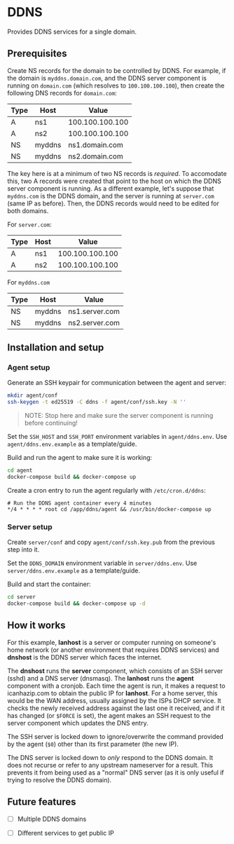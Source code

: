 # DDNS

Provides DDNS services for a single domain.

## Prerequisites

Create NS records for the domain to be controlled by DDNS. For example, if the
domain is `myddns.domain.com`, and the DDNS server component is running on
`domain.com` (which resolves to `100.100.100.100`), then create the following
DNS records for `domain.com`:

| Type | Host   | Value           |
|------|--------|-----------------|
| A    | ns1    | 100.100.100.100 |
| A    | ns2    | 100.100.100.100 |
| NS   | myddns | ns1.domain.com  |
| NS   | myddns | ns2.domain.com  |

The key here is at a minimum of two NS records is *required*. To accomodate
this, two A records were created that point to the host on which the DDNS
server component is running. As a different example, let's suppose that
`myddns.com` is the DDNS domain, and the server is running at `server.com`
(same IP as before). Then, the DDNS records would need to be edited for both
domains.

For `server.com`:

| Type | Host   | Value           |
|------|--------|-----------------|
| A    | ns1    | 100.100.100.100 |
| A    | ns2    | 100.100.100.100 |

For `myddns.com`

| Type | Host   | Value           |
|------|--------|-----------------|
| NS   | myddns | ns1.server.com  |
| NS   | myddns | ns2.server.com  |

## Installation and setup

### Agent setup

Generate an SSH keypair for communication between the agent and server:
```bash
mkdir agent/conf
ssh-keygen -t ed25519 -C ddns -f agent/conf/ssh.key -N ''
```

> NOTE: Stop here and make sure the server component is running before
continuing!

Set the `SSH_HOST` and `SSH_PORT` environment variables in `agent/ddns.env`.
Use `agent/ddns.env.example` as a template/guide.

Build and run the agent to make sure it is working:
```bash
cd agent
docker-compose build && docker-compose up
```

Create a cron entry to run the agent regularly with `/etc/cron.d/ddns`:
```cron
# Run the DDNS agent container every 4 minutes
*/4 * * * * root cd /app/ddns/agent && /usr/bin/docker-compose up
```

### Server setup

Create `server/conf` and copy `agent/conf/ssh.key.pub` from the previous step
into it.

Set the `DDNS_DOMAIN` environment variable in `server/ddns.env`. Use
`server/ddns.env.example` as a template/guide.

Build and start the container:
```bash
cd server
docker-compose build && docker-compose up -d
```

## How it works

For this example, **lanhost** is a server or computer running on someone's home
network (or another environment that requires DDNS services) and **dnshost** is
the DDNS server which faces the internet.

The **dnshost** runs the **server** component, which consists of an SSH server
(sshd) and a DNS server (dnsmasq). The **lanhost** runs the **agent** component
with a cronjob. Each time the agent is run, it makes a request to icanhazip.com
to obtain the public IP for **lanhost**. For a home server, this would be the
WAN address, usually assigned by the ISPs DHCP service. It checks the newly
received address against the last one it received, and if it has changed (or
`$FORCE` is set), the agent makes an SSH request to the server component which
updates the DNS entry.

The SSH server is locked down to ignore/overwrite the command provided by the
agent (`$0`) other than its first parameter (the new IP).

The DNS server is locked down to *only* respond to the DDNS domain. It does not
recurse or refer to any upstream nameserver for a result. This prevents it from
being used as a "normal" DNS server (as it is only useful if trying to resolve
the DDNS domain).

## Future features

- [ ] Multiple DDNS domains
- [ ] Different services to get public IP

